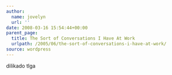 ```yaml
---
author:
  name: jovelyn
  url: ''
date: 2008-03-16 15:54:44+00:00
parent_page:
  title: The Sort of Conversations I Have At Work
  urlpath: /2005/06/the-sort-of-conversations-i-have-at-work/
source: wordpress
---
```


dilikado tlga